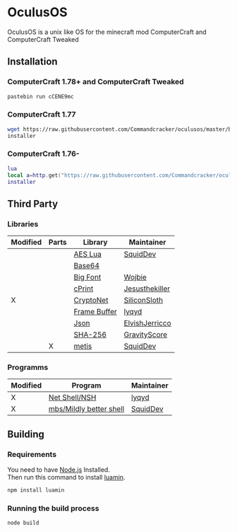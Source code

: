 # OculusOS

OculusOS is a unix like OS for the minecraft mod ComputerCraft and ComputerCraft Tweaked

## Installation

### ComputerCraft 1.78+ and ComputerCraft Tweaked

```bash
pastebin run cCENE9mc
```

### ComputerCraft 1.77

```bash
wget https://raw.githubusercontent.com/Commandcracker/oculusos/master/build/installer.lua installer
installer
```

### ComputerCraft 1.76-

```lua
lua
local a=http.get("https://raw.githubusercontent.com/Commandcracker/oculusos/master/build/installer.lua")local b=fs.open(shell.resolve("installer"),"w")b.write(a.readAll())b.close()a.close()exit()
installer
```

## Third Party

### Libraries

| Modified | Parts | Library                                                | Maintainer                                              |
|----------|-------|--------------------------------------------------------|---------------------------------------------------------|
|          |       | [AES Lua](https://github.com/SquidDev-CC/aeslua)       | [SquidDev](https://github.com/SquidDev)                 |
|          |       | [Base64](https://pastebin.com/QYvNKrXE)                |                                                         |
|          |       | [Big Font](https://pastebin.com/3LfWxRWh)              | [Wojbie](https://pastebin.com/u/Wojbie)                 |
|          |       | [cPrint](https://pastebin.com/2sxYu2Mq)                | [Jesusthekiller](https://pastebin.com/u/jesusthekiller) |
| X        |       | [CryptoNet](https://github.com/SiliconSloth/CryptoNet) | [SiliconSloth](https://github.com/SiliconSloth)         |
|          |       | [Frame Buffer](https://github.com/lyqyd/framebuffer)   | [lyqyd](https://github.com/lyqyd)                       |
|          |       | [Json](https://pastebin.com/4nRg9CHU)                  | [ElvishJerricco](https://pastebin.com/u/ElvishJerricco) |
|          |       | [SHA-256](https://pastebin.com/gsFrNjbt)               | [GravityScore](https://pastebin.com/u/GravityScore)     |
|          | X     | [metis](https://github.com/SquidDev-CC/metis)          | [SquidDev](https://github.com/SquidDev)                 |

### Programms

| Modified | Program                                                       | Maintainer                                           |
|----------|---------------------------------------------------------------|------------------------------------------------------|
| X        | [Net Shell/NSH](https://pastebin.com/X5Fysdi4)                | [lyqyd](https://github.com/lyqyd)                    |
| X        | [mbs/Mildly better shell](https://github.com/SquidDev-CC/mbs) | [SquidDev](https://github.com/SquidDev)              |

## Building

### Requirements

You need to have [Node.js](https://nodejs.org) Installed. \
Then run this command to install [luamin](https://github.com/mathiasbynens/luamin).

```bash
npm install luamin
```

### Running the build process

```bash
node build
```
